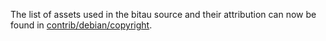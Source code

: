 The list of assets used in the bitau source and their attribution can now be found in [contrib/debian/copyright](../contrib/debian/copyright).
